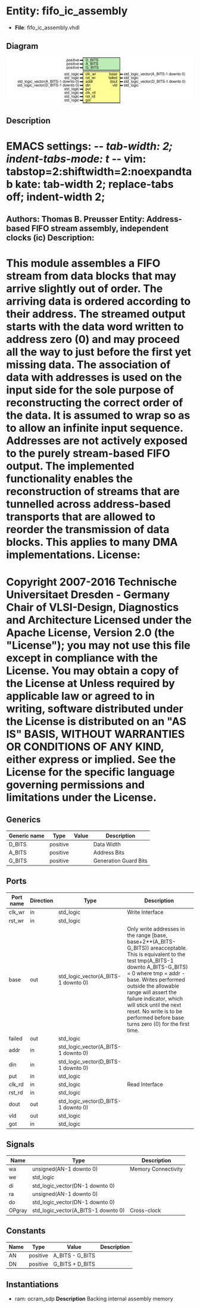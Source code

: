 # Entity: fifo_ic_assembly

- **File**: fifo_ic_assembly.vhdl
## Diagram

![Diagram](fifo_ic_assembly.svg "Diagram")
## Description

EMACS settings: -*-  tab-width: 2; indent-tabs-mode: t -*-
vim: tabstop=2:shiftwidth=2:noexpandtab
kate: tab-width 2; replace-tabs off; indent-width 2;
=============================================================================
Authors:					Thomas B. Preusser
Entity:					Address-based FIFO stream assembly, independent clocks (ic)
Description:
-------------------------------------
This module assembles a FIFO stream from data blocks that may arrive
slightly out of order. The arriving data is ordered according to their
address. The streamed output starts with the data word written to
address zero (0) and may proceed all the way to just before the first yet
missing data. The association of data with addresses is used on the input
side for the sole purpose of reconstructing the correct order of the data.
It is assumed to wrap so as to allow an infinite input sequence. Addresses
are not actively exposed to the purely stream-based FIFO output.
The implemented functionality enables the reconstruction of streams that
are tunnelled across address-based transports that are allowed to reorder
the transmission of data blocks. This applies to many DMA implementations.
License:
=============================================================================
Copyright 2007-2016 Technische Universitaet Dresden - Germany
                    Chair of VLSI-Design, Diagnostics and Architecture
Licensed under the Apache License, Version 2.0 (the "License");
you may not use this file except in compliance with the License.
You may obtain a copy of the License at
Unless required by applicable law or agreed to in writing, software
distributed under the License is distributed on an "AS IS" BASIS,
WITHOUT WARRANTIES OR CONDITIONS OF ANY KIND, either express or implied.
See the License for the specific language governing permissions and
limitations under the License.
=============================================================================
## Generics

| Generic name | Type     | Value | Description           |
| ------------ | -------- | ----- | --------------------- |
| D_BITS       | positive |       | Data Width            |
| A_BITS       | positive |       | Address Bits          |
| G_BITS       | positive |       | Generation Guard Bits |
## Ports

| Port name | Direction | Type                                | Description                                                                                                                                                                                                                                                                                                                                                                          |
| --------- | --------- | ----------------------------------- | ------------------------------------------------------------------------------------------------------------------------------------------------------------------------------------------------------------------------------------------------------------------------------------------------------------------------------------------------------------------------------------ |
| clk_wr    | in        | std_logic                           | Write Interface                                                                                                                                                                                                                                                                                                                                                                      |
| rst_wr    | in        | std_logic                           |                                                                                                                                                                                                                                                                                                                                                                                      |
| base      | out       | std_logic_vector(A_BITS-1 downto 0) | Only write addresses in the range [base, base+2**(A_BITS-G_BITS)) areacceptable. This is equivalent to the test   tmp(A_BITS-1 downto A_BITS-G_BITS) = 0 where tmp = addr - base. Writes performed outside the allowable range will assert the failure indicator, which will stick until the next reset. No write is to be performed before base turns zero (0) for the first time.  |
| failed    | out       | std_logic                           |                                                                                                                                                                                                                                                                                                                                                                                      |
| addr      | in        | std_logic_vector(A_BITS-1 downto 0) |                                                                                                                                                                                                                                                                                                                                                                                      |
| din       | in        | std_logic_vector(D_BITS-1 downto 0) |                                                                                                                                                                                                                                                                                                                                                                                      |
| put       | in        | std_logic                           |                                                                                                                                                                                                                                                                                                                                                                                      |
| clk_rd    | in        | std_logic                           | Read Interface                                                                                                                                                                                                                                                                                                                                                                       |
| rst_rd    | in        | std_logic                           |                                                                                                                                                                                                                                                                                                                                                                                      |
| dout      | out       | std_logic_vector(D_BITS-1 downto 0) |                                                                                                                                                                                                                                                                                                                                                                                      |
| vld       | out       | std_logic                           |                                                                                                                                                                                                                                                                                                                                                                                      |
| got       | in        | std_logic                           |                                                                                                                                                                                                                                                                                                                                                                                      |
## Signals

| Name   | Type                                | Description         |
| ------ | ----------------------------------- | ------------------- |
| wa     | unsigned(AN-1 downto 0)             | Memory Connectivity |
| we     | std_logic                           |                     |
| di     | std_logic_vector(DN-1 downto 0)     |                     |
| ra     | unsigned(AN-1 downto 0)             |                     |
| do     | std_logic_vector(DN-1 downto 0)     |                     |
| OPgray | std_logic_vector(A_BITS-1 downto 0) | Cross-clock         |
## Constants

| Name | Type     | Value            | Description |
| ---- | -------- | ---------------- | ----------- |
| AN   | positive |  A_BITS - G_BITS |             |
| DN   | positive |  G_BITS + D_BITS |             |
## Instantiations

- ram: ocram_sdp
**Description**
Backing internal assembly memory

